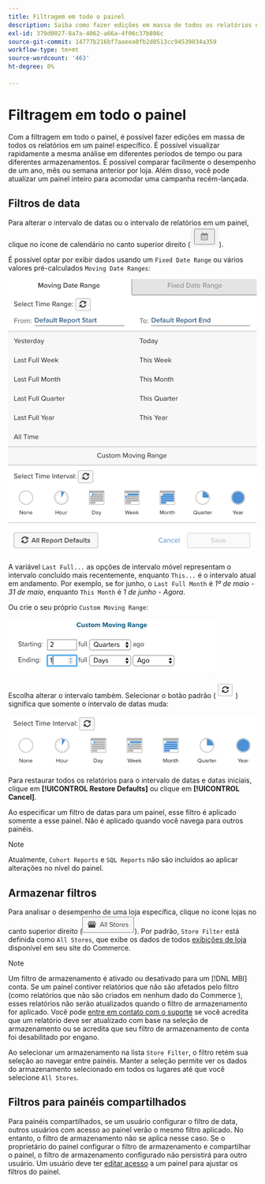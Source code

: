```yaml
---
title: Filtragem em todo o painel
description: Saiba como fazer edições em massa de todos os relatórios em um painel específico.
exl-id: 379d0027-8a7a-4062-a66a-4f06c37b806c
source-git-commit: 14777b216bf7aaeea0fb2d0513cc94539034a359
workflow-type: tm+mt
source-wordcount: '463'
ht-degree: 0%

---
```


# Filtragem em todo o painel

Com a filtragem em todo o painel, é possível fazer edições em massa de todos os relatórios em um painel específico. É possível visualizar rapidamente a mesma análise em diferentes períodos de tempo ou para diferentes armazenamentos. É possível comparar facilmente o desempenho de um ano, mês ou semana anterior por loja. Além disso, você pode atualizar um painel inteiro para acomodar uma campanha recém-lançada.

## Filtros de data

Para alterar o intervalo de datas ou o intervalo de relatórios em um painel, clique no ícone de calendário no canto superior direito (![calendário](../../assets/calendar-button.png)).

É possível optar por exibir dados usando um `Fixed Date Range` ou vários valores pré-calculados `Moving Date Ranges`:

![movimentação de intervalos de datas](../../assets/moving_date_ranges.png)

A variável `Last Full...` as opções de intervalo móvel representam o intervalo concluído mais recentemente, enquanto `This...` é o intervalo atual em andamento. Por exemplo, se for junho, o `Last Full Month` é _1º de maio - 31 de maio_, enquanto `This Month` é _1 de junho - Agora_.

Ou crie o seu próprio `Custom Moving Range`\:

![intervalo de movimentação personalizado](../../assets/custom-moving-range.png)

Escolha alterar o intervalo também. Selecionar o botão padrão (![padrão de intervalo de tempo](../../assets/time_interval_default.png)) significa que somente o intervalo de datas muda:

![intervalo de tempo](../../assets/time_interval.png)

Para restaurar todos os relatórios para o intervalo de datas e datas iniciais, clique em **[!UICONTROL Restore Defaults]** ou clique em **[!UICONTROL Cancel]**.

Ao especificar um filtro de datas para um painel, esse filtro é aplicado somente a esse painel. Não é aplicado quando você navega para outros painéis.

>[!NOTE]
>
>Atualmente, `Cohort Reports` e `SQL Reports` não são incluídos ao aplicar alterações no nível do painel.

## Armazenar filtros

Para analisar o desempenho de uma loja específica, clique no ícone lojas no canto superior direito (![Filtro de armazenamento](../../assets/store-filter.png)). Por padrão, `Store Filter` está definida como `All Stores`, que exibe os dados de todos [exibições de loja](https://experienceleague.adobe.com/docs/commerce-admin/stores-sales/site-store/store-views.html) disponível em seu site do Commerce.

>[!NOTE]
>
>Um filtro de armazenamento é ativado ou desativado para um [!DNL MBI] conta. Se um painel contiver relatórios que não são afetados pelo filtro (como relatórios que não são criados em nenhum dado do Commerce ), esses relatórios não serão atualizados quando o filtro de armazenamento for aplicado. Você pode [entre em contato com o suporte](https://experienceleague.adobe.com/docs/commerce-knowledge-base/kb/troubleshooting/miscellaneous/mbi-service-policies.html?lang=en) se você acredita que um relatório deve ser atualizado com base na seleção de armazenamento ou se acredita que seu filtro de armazenamento de conta foi desabilitado por engano.

Ao selecionar um armazenamento na lista `Store Filter`, o filtro retém sua seleção ao navegar entre painéis. Manter a seleção permite ver os dados do armazenamento selecionado em todos os lugares até que você selecione `All Stores`.

## Filtros para painéis compartilhados

Para painéis compartilhados, se um usuário configurar o filtro de data, outros usuários com acesso ao painel verão o mesmo filtro aplicado. No entanto, o filtro de armazenamento não se aplica nesse caso. Se o proprietário do painel configurar o filtro de armazenamento e compartilhar o painel, o filtro de armazenamento configurado não persistirá para outro usuário. Um usuário deve ter [editar acesso](../../data-user/dashboards/share-dashboard-with-users.md) a um painel para ajustar os filtros do painel.
